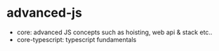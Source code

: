 # advanced-js

- core: advanced JS concepts such as hoisting, web api & stack etc..
- core-typescript: typescript fundamentals

